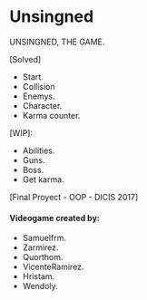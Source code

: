 # Unsingned

UNSINGNED, THE GAME.

[Solved]

* Start.
* Collision
* Enemys.
* Character.
* Karma counter.

[WIP]:

* Abilities.
* Guns.
* Boss.
* Get karma.

[Final Proyect - OOP - DICIS 2017]

####  Videogame created by:
* Samuelfrm.
* Zarmirez.
* Quorthom.
* VicenteRamirez.
* Hristam.
* Wendoly.
